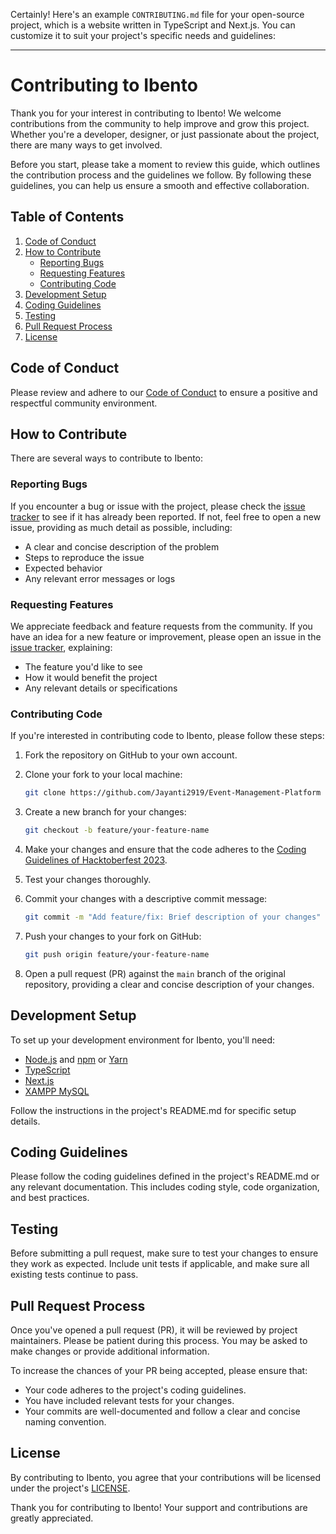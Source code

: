 Certainly! Here's an example `CONTRIBUTING.md` file for your open-source project, which is a website written in TypeScript and Next.js. You can customize it to suit your project's specific needs and guidelines:

---

# Contributing to Ibento

Thank you for your interest in contributing to Ibento! We welcome contributions from the community to help improve and grow this project. Whether you're a developer, designer, or just passionate about the project, there are many ways to get involved.

Before you start, please take a moment to review this guide, which outlines the contribution process and the guidelines we follow. By following these guidelines, you can help us ensure a smooth and effective collaboration.

## Table of Contents

1. [Code of Conduct](#code-of-conduct)
2. [How to Contribute](#how-to-contribute)
    - [Reporting Bugs](#reporting-bugs)
    - [Requesting Features](#requesting-features)
    - [Contributing Code](#contributing-code)
3. [Development Setup](#development-setup)
4. [Coding Guidelines](#coding-guidelines)
5. [Testing](#testing)
6. [Pull Request Process](#pull-request-process)
7. [License](#license)

## Code of Conduct

Please review and adhere to our [Code of Conduct](CODE_OF_CONDUCT.md) to ensure a positive and respectful community environment.

## How to Contribute

There are several ways to contribute to Ibento:

### Reporting Bugs

If you encounter a bug or issue with the project, please check the [issue tracker](https://github.com/Jayanti2919/Event-Management-Platform/issues) to see if it has already been reported. If not, feel free to open a new issue, providing as much detail as possible, including:

- A clear and concise description of the problem
- Steps to reproduce the issue
- Expected behavior
- Any relevant error messages or logs

### Requesting Features

We appreciate feedback and feature requests from the community. If you have an idea for a new feature or improvement, please open an issue in the [issue tracker](https://github.com/yourusername/yourprojectname/issues), explaining:

- The feature you'd like to see
- How it would benefit the project
- Any relevant details or specifications

### Contributing Code

If you're interested in contributing code to Ibento, please follow these steps:

1. Fork the repository on GitHub to your own account.
2. Clone your fork to your local machine:

   ```bash
   git clone https://github.com/Jayanti2919/Event-Management-Platform
   ```

3. Create a new branch for your changes:

   ```bash
   git checkout -b feature/your-feature-name
   ```

4. Make your changes and ensure that the code adheres to the [Coding Guidelines of Hacktoberfest 2023](https://hacktoberfest.com/participation/#contributors).
5. Test your changes thoroughly.
6. Commit your changes with a descriptive commit message:

   ```bash
   git commit -m "Add feature/fix: Brief description of your changes"
   ```

7. Push your changes to your fork on GitHub:

   ```bash
   git push origin feature/your-feature-name
   ```

8. Open a pull request (PR) against the `main` branch of the original repository, providing a clear and concise description of your changes.

## Development Setup

To set up your development environment for Ibento, you'll need:

- [Node.js](https://nodejs.org/) and [npm](https://www.npmjs.com/) or [Yarn](https://yarnpkg.com/)
- [TypeScript](https://www.typescriptlang.org/)
- [Next.js](https://nextjs.org/)
- [XAMPP MySQL](https://www.apachefriends.org/download.html)

Follow the instructions in the project's README.md for specific setup details.

## Coding Guidelines

Please follow the coding guidelines defined in the project's README.md or any relevant documentation. This includes coding style, code organization, and best practices.

## Testing

Before submitting a pull request, make sure to test your changes to ensure they work as expected. Include unit tests if applicable, and make sure all existing tests continue to pass.

## Pull Request Process

Once you've opened a pull request (PR), it will be reviewed by project maintainers. Please be patient during this process. You may be asked to make changes or provide additional information.

To increase the chances of your PR being accepted, please ensure that:

- Your code adheres to the project's coding guidelines.
- You have included relevant tests for your changes.
- Your commits are well-documented and follow a clear and concise naming convention.

## License

By contributing to Ibento, you agree that your contributions will be licensed under the project's [LICENSE](LICENSE.md).

Thank you for contributing to Ibento! Your support and contributions are greatly appreciated.
